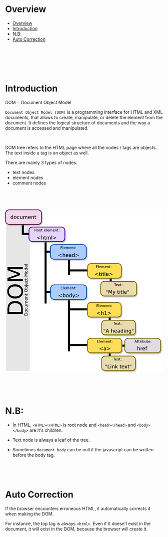 # Overview

- [Overview](#overview)
- [Introduction](#introduction)
- [N.B:](#nb)
- [Auto Correction](#auto-correction)

&nbsp;

&nbsp;

&nbsp;

# Introduction

DOM = Document Object Model

`Document Object Model (DOM)` is a programming interface for HTML and XML documents, that allows to create, manipulate, or delete the element from the document. It defines the logical structure of documents and the way a document is accessed and manipulated.

&nbsp;

DOM tree refers to the HTML page where all the nodes / tags are objects. The text inside a tag is an object as well.

There are mainly 3 types of nodes.

- text nodes
- element nodes
- comment nodes

&nbsp;

&nbsp;

<img src="./assets/dom.png">

&nbsp;

&nbsp;

# N.B:

- In HTML, `<HTML></HTML>` is root node and `<head></head>` and `<body></body>` are it's children.

- Text node is always a leaf of the tree.

- Sometimes `document.body` can be null if the javascript can be written before the body tag.

&nbsp;

&nbsp;

# Auto Correction

If the browser encounters erroneous HTML, it automatically corrects it when making the DOM.

For instance, the top tag is always `<html>`. Even if it doesn’t exist in the document, it will exist in the DOM, because the browser will create it.

&nbsp;
&nbsp;
&nbsp;
